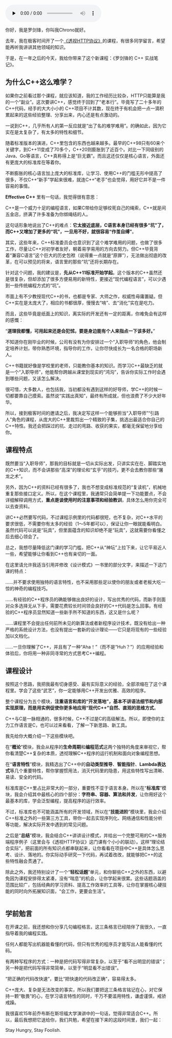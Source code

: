 <audio id="audio" title="开篇词 | 把C++从“神坛”上拉下来，这次咱这么学" controls="" preload="none"><source id="mp3" src="https://static001.geekbang.org/resource/audio/f3/e9/f36845c09c2a069398d70c45f44e26e9.mp3"></audio>

你好，我是罗剑锋，你叫我Chrono就好。

去年，我在极客时间开了一个[《透视HTTP协议》](https://time.geekbang.org/column/intro/100029001)的课程，有很多同学留言，希望能再听我讲讲其他领域的知识。

于是，在一年之后的今天，我给你带来了这个新课程：《罗剑锋的 C++ 实战笔记》。

## 为什么C++这么难学？

如果你之前看过那个课程，就应该知道，我的工作经历比较杂，HTTP只能算是我的一个“副业”。这次要讲C++，感觉终于回到了“老本行”。毕竟写了二十多年的C++代码，经手的大大小小的 C++项目不计其数，现在终于有机会把一点一滴积累起来的这些经验整理、分享出来，内心还是有点激动的。

一说到C++，几乎所有人的第一反应就是“出了名的难学难用”。的确如此，因为它实在是太复杂了，有太多的特性和细节。

随着标准版本的演进，C++里包含的东西也越来越多。最早的C++98只有60来个关键字，到C++11变成了70多个，C++20则膨胀到了近百个。对比一下同级别的Java、Go等语言，C++真称得上是“巨无霸”。而且这还仅仅是核心语言，外面还有更庞大的标准库在等着你。

不断膨胀的核心语言加上庞大的标准库，让学习、使用C++的门槛无形中提高了很多，不仅C++“新手”学起来很难，就连C++“老手”也会觉得，用好它并不是一件容易的事情。

**Effective C++** 里有一句话，我觉得很有意思：

> 
C++是一个威力十足的编程语言，如果C带给你足够绞死自己的绳索，C++就是间五金店，挤满了许多准备为你绑绳结的人。


这句话形象地说出了C++的难点：**它太接近底层，C语言本身已经有很多“坑”了，而C++又增加了更多的“坑”，一旦用不好，就很容易“作茧自缚”**。

其实，这些年来，C++标准委员会也意识到了这个难学难用的问题，也做了很多工作，尽量让C++对初学者友好，朝着易学易用的方向去努力。但C++毕竟背着“兼容C语言”这个巨大的历史包袱（说得重一点就是“原罪”），无法做出彻底的改革，在可以预见的将来，语言里的那些“坑”还将长期存在。

针对这个问题，我的建议是，**先从C++11标准开始学起**。这个版本的C++虽然还是很复杂，但却添加了很多方便易用的新特性，更接近“现代编程语言”，可以少遇到一些传统编程方式的“坑”。

市面上有不少教授现代C++的书，也都是专家、大师之作，权威性毋庸置疑。但C++实在是太庞大了，相应的书都很厚，慢慢去“啃”、去“消化”实在是吃力。

而且，这些毕竟是纸面上的知识，离实际的开发还有一定的距离，你难免会有这样的感慨：

“**道理我都懂，可用起来还是会犯怵，要是身边能有个人来指点一下该多好。**”

不知道你在刚毕业的时候，公司有没有为你安排过一个“入职导师”的角色，他会制定培养计划，带你熟悉环境，指导你的工作，让你尽快成长为一名合格的职场新人。

C++书籍就好像是学校里的老师，只能教你基本的知识。而学习C++最缺乏的就是一个“入职导师”，他能帮你跨越从课堂到现实的“鸿沟”，告诉你实际工作时会遇到哪些问题，又该怎么解决。

很可惜，大多数人，也包括我，当初都没有遇到这样的好导师，学C++的时候一切都要靠自己摸索。虽然说“实践出真知”，最终有所成就，但也浪费了不少大好年华。

所以，接到极客时间的邀请之后，我决定写这样一个能够担当“入职导师”“引路人”角色的课程，从庞大的C++里裁剪出一个精致的子集，挑选出最适合你自己的C++特性。我还会把踩过的坑、走过的弯路、收获的果实，都毫无保留地分享给你。

## 课程特点

既然要当“入职导师”，那我的目标就是一切从实际出发，只讲实实在在、脚踏实地的C++知识，而不会讲那些“高深”的理论和“玄乎”的技巧，更不会去教你那些“屠龙之术”。

另外，因为C++的资料已经有很多了，我也不想变成标准规范的“复读机”，机械地重复那些接口定义。所以，在这个课程里，我通常只会简单提一下功能要点，不会详细解释调用方式，**重点是谈使用时的注意事项和经验教训**，具体怎么用你完全可以去查资料。

讲C++必然要写代码，不过课程示例里的代码都很短，也不复杂，对C++水平的要求很低，不需要你有太多的经验（1～5年都可以），保证让你一眼就能看明白。虽然代码可以说是“玩具”，但里面蕴含的知识却绝不是“玩具”，这就需要你看懂之后去细心领会了。

总之，我想尽量降低这门课的学习门槛，把C++从“神坛”上拉下来，让它平易近人一些，希望能够让你看到C++也有亲切的一面。

在这里请允许我适当引用并修改《设计模式》一书里的部分文字，来描述一下这门课的特点：

> 
……并不要求使用独特的语言特性，也不采用那些足以使你的朋友或者老板大吃一惊的神奇的编程技巧。


> 
……有经验的C++程序员的确能够做出良好的设计，写出优秀的代码，而新手则面对众多选择无从下手，需要花费较长时间领会良好的C++代码是怎么回事。有经验的C++程序员显然知道一些新手所不知道的东西，这又是什么呢？


> 
……课程里不会提出任何前所未见的新算法或者新程序设计技术，既没有给出一种严格的系统设计方法，也没有提出一套新的设计理论——它只是将现有的一些经验加以文档化。


> 
……一旦你理解了C++，并且有了一种“Aha！”（而不是“Huh？”）的应用经验和体验后，你将用一种非同寻常的方式思考C++编程。


## 课程设计

按照这个思路，我把我最有切身感受、最有实际意义的经验，全部浓缩在了这个课程里。学会了这些“武艺”，你一定能够用C++开发出优雅、高效的程序。

整个课程分为五个模块，**注重语言和库的“开发落地”，基本不讲语法细节和内部实现原理，而是用实例促使你更多地应用“现代C++”自然、直观的思维方式**。

C++与C是一脉相通的，很多时候，C++不过是C的高级解法。所以，即使你的主力工作语言是C，也可以过来看看，了解一下新思路、新工具。

我先给你大概介绍一下这些模块吧。

在“**概论**”模块，我会从程序的**生命周期**和**编程范式**这两个独特的角度来审视它，帮你看清楚C++复杂的本质，透彻理解C++程序的运行机制和面向对象编程思想。

在“**语言特性**”模块，我精选出了C++中的**自动类型推导**、**智能指针**、**Lambda表达式**等几个重要特性，帮你掌握惯用法，消灭代码里的隐患，用这些特性写出清晰、易读、安全的代码。

标准库是C++里占比非常大的一部分，重要性不亚于语言本身。所以在“**标准库**”模块，我会介绍其中最核心的四个部分：**字符串、容器、算法和并发**，让你用好这个最基本的库，学会泛型编程，提高程序的运行效率。

不过，标准库也不可能涵盖所有的开发领域，所以在“**技能进阶**”模块里，我会介绍C++标准之外的一些第三方工具，带你一起去实现序列化、网络通信和性能分析等功能，解决实际开发中遇到的常见问题。

之后是“**总结**”模块，我会结合C++讲讲设计模式，并给出一个完整可用的C++服务端程序例子（这里会与《透视HTTP协议》这门课有个小小的联动）。这样“理论结合实际”，把前面的所有知识点都串联起来，让你看看在项目中C++是具体怎么思考、设计、落地的。你实际动手研究一下代码，再试着改改，就能够把C++的这些特性融会贯通了。

除此之外，我还特别设计了一个“**轻松话题**”单元，和你聊些C++之外的东西，以避免因为课程安排得太紧凑，没有“喘息”的机会，让你学起来很累。这些话题涵盖的范围比较广，包括经典的学习资料、提高工作效率的工具等，让你在掌握核心硬技能的同时向外拓展知识面，“会工作，更要会生活”。

<img src="https://static001.geekbang.org/resource/image/1f/98/1f9de23ff1146623a643428cf9cba098.jpg" alt="">

## 学前勉言

在开课之前，我还想和你分享几句编程格言。这三条格言已经陪伴了我很久，一直指导着我的编程实践。

> 
任何人都能写出机器能看懂的代码，但只有优秀的程序员才能写出人能看懂的代码。


> 
有两种写程序的方式：一种是把代码写得非常复杂，以至于“看不出明显的错误”；另一种是把代码写得非常简单，以至于“明显看不出错误”。


> 
“把正确的代码改快速”，要比“把快速的代码改正确”，容易得太多。


C++庞大、复杂是无法改变的事实，所以我们要把这三条格言铭记在心，对它保持一颗“敬畏”的心，在学习语言特性的同时，千万不要滥用特性，谦虚谨慎，戒骄戒躁。

我很喜欢15年前乔布斯在斯坦福大学演讲中的一句话，觉得非常适合C++。所以，最后我想把它送给你，我们共勉，希望在接下来的这段时间里，我们一起：

Stay Hungry, Stay Foolish.

